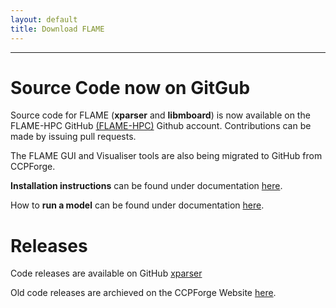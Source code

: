 ```yaml
---
layout: default
title: Download FLAME
---
```


* * *

# Source Code now on GitGub

Source code for FLAME (**xparser** and **libmboard**) is now available on the FLAME-HPC GitHub [(FLAME-HPC)](https://github.com/FLAME-HPC/) Github account. Contributions can be made by issuing pull requests.

The FLAME GUI and Visualiser tools are also being migrated to GitHub from CCPForge.

**Installation instructions** can be found under documentation [here](../docs/install.html).

How to **run a model** can be found under documentation [here](../docs/user_manual.html#sec:model_execution).

# Releases

Code releases are available on GitHub [xparser](https://github.com/FLAME-HPC/xparser/releases)

Old code releases are archieved on the CCPForge Website [here](http://ccpforge.cse.rl.ac.uk/gf/project/flame/frs/).


